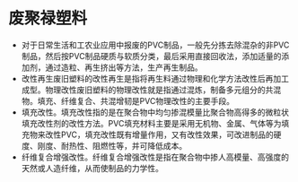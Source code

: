 # 废聚禄塑料
* 对于日常生活和工农业应用中报废的PVC制品，一般先分拣去除混杂的非PVC制品，然后按PVC制品硬质与软质分类，最后采用直接回收法，添加适量的添加剂，通过造粒、再生挤出等方法，生产再生制品。
* 改性再生废旧塑料的改性再生是指将再生料通过物理和化学方法改性后再加工成型。物理改性废旧塑料的物理改性就是指通过混炼，制备多元组分的共混物。填充、纤维复合、共混增韧是PVC物理改性的主要手段。
* 填充改性。填充改性指的是在聚合物中均匀掺混模量比聚合物高得多的微粒状填充改性剂的改性方法。PVC填充材料主要是采用无机物、金属、气体等为填充物来改性PVC，填充改性既有增量作用，又有改性效果，可改进制品的硬度、刚度、耐热性、阻燃性等，并可降低成本。
* 纤维复合增强改性。纤维复合增强改性是指在聚合物中掺人高模量、高强度的天然或人造纤维，从而使制品的力学性。
